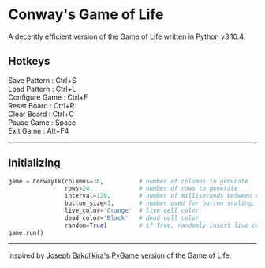 # Conway's Game of Life

A decently efficient version of the Game of Life written in Python v3.10.4.

## Hotkeys
Save Pattern   : Ctrl+S  
Load Pattern   : Ctrl+L  
Configure Game : Ctrl+F  
Reset Board    : Ctrl+R  
Clear Board    : Ctrl+C  
Pause Game     : Space  
Exit Game      : Alt+F4  

---

## Initializing

```python
game = ConwayTk(columns=36,          # number of columns to generate
                rows=24,             # number of rows to generate
                interval=120,        # number of milliseconds between each life cycle
                button_size=1,       # number used for button scaling, accepts values of 1-10
                live_color='Orange'  # live cell color
                dead_color='Black'   # dead cell color
                random=True)         # if True, randomly insert live cells into the data array            
game.run()
```

---

Inspired by [Joseph Bakulikira's](https://github.com/Josephbakulikira) [PyGame version](https://github.com/Josephbakulikira/Conway-s-Game-of-life---Python) of the Game of Life.
